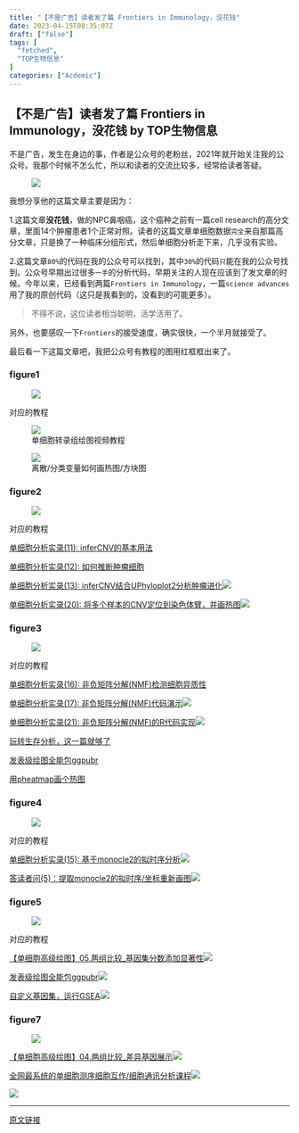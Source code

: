 ```yaml
---
title: "【不是广告】读者发了篇 Frontiers in Immunology，没花钱"
date: 2023-04-15T08:35:07Z
draft: ["false"]
tags: [
  "fetched",
  "TOP生物信息"
]
categories: ["Acdemic"]
---
```

【不是广告】读者发了篇 Frontiers in Immunology，没花钱 by TOP生物信息
------
<div><section data-tool="mdnice编辑器" data-website="https://www.mdnice.com"><p data-tool="mdnice编辑器">不是广告，发生在身边的事，作者是公众号的老粉丝，2021年就开始关注我的公众号。我那个时候不怎么忙，所以和读者的交流比较多，经常给读者答疑。</p><figure data-tool="mdnice编辑器"><img data-ratio="2.2174657534246576" data-src="https://mmbiz.qpic.cn/mmbiz_png/WThoCmvVu2bKdejvweCGyUM7UmK4jROiaE07Be7ZKLONNcFxDwaKTibz307lEXSibjHKN7slwibNVSvXBjicu0pW9aQ/640?wx_fmt=png" data-type="png" data-w="584" src="https://mmbiz.qpic.cn/mmbiz_png/WThoCmvVu2bKdejvweCGyUM7UmK4jROiaE07Be7ZKLONNcFxDwaKTibz307lEXSibjHKN7slwibNVSvXBjicu0pW9aQ/640?wx_fmt=png"></figure><p data-tool="mdnice编辑器">我想分享他的这篇文章主要是因为：</p><p data-tool="mdnice编辑器">1.这篇文章<strong><span>没花钱</span></strong>，做的NPC鼻咽癌，这个癌种之前有一篇cell research的高分文章，里面14个肿瘤患者1个正常对照。读者的这篇文章单细胞数据<code>完全</code>来自那篇高分文章，只是换了一种临床分组形式，然后单细胞分析走下来，几乎没有实验。</p><p data-tool="mdnice编辑器">2.这篇文章<code>80%</code>的代码在我的公众号可以找到，其中<code>30%</code>的代码<code>只</code>能在我的公众号找到。公众号早期出过很多<code>一手</code>的分析代码，早期关注的人现在应该到了发文章的时候。今年以来，已经看到两篇<code>Frontiers in Immunology</code>，一篇<code>science advances</code>用了我的原创代码（这只是我看到的，没看到的可能更多）。</p><blockquote data-tool="mdnice编辑器"><p>不得不说，这位读者相当聪明，活学活用了。</p></blockquote><p data-tool="mdnice编辑器">另外，也要感叹一下<code>Frontiers</code>的接受速度，确实很快，一个半月就接受了。</p><p data-tool="mdnice编辑器">最后看一下这篇文章吧，我把公众号有教程的图用红框框出来了。</p><h3 data-tool="mdnice编辑器"><span></span>figure1<span></span></h3><figure data-tool="mdnice编辑器"><img data-ratio="1.0022753128555177" data-src="https://mmbiz.qpic.cn/mmbiz_png/WThoCmvVu2bKdejvweCGyUM7UmK4jROia5PIu321X5gToNLq70d69PyyibewfRDwiakqLU8Owuhb64wWT4ygEj7oQ/640?wx_fmt=png" data-type="png" data-w="879" src="https://mmbiz.qpic.cn/mmbiz_png/WThoCmvVu2bKdejvweCGyUM7UmK4jROia5PIu321X5gToNLq70d69PyyibewfRDwiakqLU8Owuhb64wWT4ygEj7oQ/640?wx_fmt=png"></figure><p data-tool="mdnice编辑器">对应的教程</p><figure data-tool="mdnice编辑器"><a href="https://mp.weixin.qq.com/s?__biz=MzkzMzE5NTM4NA==&amp;mid=2247484516&amp;idx=1&amp;sn=dd3d5e2fdbaf8b01e77490de062b2ced&amp;chksm=c2517f73f526f6656c3cbc7f6bc1b274b2772059a600b798b6fa683a17416e2f7d05201002b8&amp;token=889955545&amp;lang=zh_CN&amp;scene=21#wechat_redirect" data-linktype="1"><span><img data-ratio="0.562037037037037" data-src="https://mmbiz.qpic.cn/mmbiz_png/WThoCmvVu2bKdejvweCGyUM7UmK4jROia7SqeHkIBmbfRKZSG5D4ST2b5EeqzTqVkc5c36N4icTXicgEiaPrAfljww/640?wx_fmt=png" data-type="png" data-w="1080" src="https://mmbiz.qpic.cn/mmbiz_png/WThoCmvVu2bKdejvweCGyUM7UmK4jROia7SqeHkIBmbfRKZSG5D4ST2b5EeqzTqVkc5c36N4icTXicgEiaPrAfljww/640?wx_fmt=png"></span></a><figcaption>单细胞转录组绘图视频教程</figcaption></figure><figure data-tool="mdnice编辑器"><a href="https://mp.weixin.qq.com/s?__biz=MzkzMzE5NTM4NA==&amp;mid=2247483864&amp;idx=1&amp;sn=f15e10f7157ef0e035efd1bfcc1061b2&amp;chksm=c2517acff526f3d977deeafce03ce5c97c065f552cfbc9bb417d44afcc0cd59f7c41bb45df74&amp;token=889955545&amp;lang=zh_CN&amp;scene=21#wechat_redirect" data-linktype="1"><span><img data-ratio="0.325" data-src="https://mmbiz.qpic.cn/mmbiz_png/WThoCmvVu2bKdejvweCGyUM7UmK4jROiaTgpLeH7XEBWWgicJ8ibF1xvRH87PjdicRibpwxEb13M2rZ2TCb6ElTSQLw/640?wx_fmt=png" data-type="png" data-w="1080" src="https://mmbiz.qpic.cn/mmbiz_png/WThoCmvVu2bKdejvweCGyUM7UmK4jROiaTgpLeH7XEBWWgicJ8ibF1xvRH87PjdicRibpwxEb13M2rZ2TCb6ElTSQLw/640?wx_fmt=png"></span></a><figcaption>离散/分类变量如何画热图/方块图</figcaption></figure><h3 data-tool="mdnice编辑器"><span></span>figure2<span></span></h3><figure data-tool="mdnice编辑器"><img data-ratio="1.3462986198243412" data-src="https://mmbiz.qpic.cn/mmbiz_png/WThoCmvVu2bKdejvweCGyUM7UmK4jROiaicrM0Cu0tBPItyn92ejvHZzUYFiaBAjyHZb3FKQhFMKPsDgKfNywYt5g/640?wx_fmt=png" data-type="png" data-w="797" src="https://mmbiz.qpic.cn/mmbiz_png/WThoCmvVu2bKdejvweCGyUM7UmK4jROiaicrM0Cu0tBPItyn92ejvHZzUYFiaBAjyHZb3FKQhFMKPsDgKfNywYt5g/640?wx_fmt=png"></figure><p data-tool="mdnice编辑器">对应的教程</p><p data-tool="mdnice编辑器"><a href="https://mp.weixin.qq.com/s?__biz=MzkzMzE5NTM4NA==&amp;mid=2247484030&amp;idx=1&amp;sn=620434297cc987aa926b0d945464e6e5&amp;chksm=c2517969f526f07f5c10139beb391786b33236ace7e3d13a76c1cf5c1c6b277e292e8b52f298&amp;token=889955545&amp;lang=zh_CN&amp;scene=21#wechat_redirect" data-linktype="2">单细胞分析实录(11): inferCNV的基本用法</a></p><p data-tool="mdnice编辑器"><a href="https://mp.weixin.qq.com/s?__biz=MzkzMzE5NTM4NA==&amp;mid=2247484128&amp;idx=1&amp;sn=38c945230f36042232dad7406b23a195&amp;chksm=c25179f7f526f0e1d4f2210681941606e811feeb0fc370f069e98f8548deb1004467baf5e2f3&amp;token=889955545&amp;lang=zh_CN&amp;scene=21#wechat_redirect" data-linktype="2">单细胞分析实录(12): 如何推断肿瘤细胞</a></p><p data-tool="mdnice编辑器"><a href="https://mp.weixin.qq.com/s?__biz=MzkzMzE5NTM4NA==&amp;mid=2247484187&amp;idx=1&amp;sn=f8b327f372ec686d7289a91d1615e10f&amp;chksm=c251780cf526f11a365391c3cb246ae75acaaab5f32eb848cfd99cc2fdc4219811640afbaa3a&amp;token=889955545&amp;lang=zh_CN&amp;scene=21#wechat_redirect" data-linktype="2">单细胞分析实录(13): inferCNV结合UPhyloplot2分析肿瘤进化</a><img data-ratio="0.525" data-src="https://mmbiz.qpic.cn/mmbiz_png/WThoCmvVu2bKdejvweCGyUM7UmK4jROia4ec9uPY5Usv6HoM723RvlfFOb2OKYtvicXjYJf7ahxiaWxLwoPhMI23w/640?wx_fmt=png" data-type="png" data-w="1080" src="https://mmbiz.qpic.cn/mmbiz_png/WThoCmvVu2bKdejvweCGyUM7UmK4jROia4ec9uPY5Usv6HoM723RvlfFOb2OKYtvicXjYJf7ahxiaWxLwoPhMI23w/640?wx_fmt=png"></p><p data-tool="mdnice编辑器"><a href="https://mp.weixin.qq.com/s?__biz=MzkzMzE5NTM4NA==&amp;mid=2247484481&amp;idx=1&amp;sn=4664068d09c2c38d600638a90060920e&amp;chksm=c2517f56f526f640010e74f31cd81fde7c24567f15cc33cdfe3c9aa4c9096139639784f63ded&amp;token=889955545&amp;lang=zh_CN&amp;scene=21#wechat_redirect" data-linktype="2">单细胞分析实录(20): 将多个样本的CNV定位到染色体臂，并画热图</a><img data-ratio="1.0326441784548421" data-src="https://mmbiz.qpic.cn/mmbiz_png/WThoCmvVu2bKdejvweCGyUM7UmK4jROiaaFP7rsjbibBApwZ0RE53icgKRdLDc3aGDRwlOnfXB65yGKBhnj7V1vcA/640?wx_fmt=png" data-type="png" data-w="919" src="https://mmbiz.qpic.cn/mmbiz_png/WThoCmvVu2bKdejvweCGyUM7UmK4jROiaaFP7rsjbibBApwZ0RE53icgKRdLDc3aGDRwlOnfXB65yGKBhnj7V1vcA/640?wx_fmt=png"></p><h3 data-tool="mdnice编辑器"><span></span>figure3<span></span></h3><figure data-tool="mdnice编辑器"><img data-ratio="1.3262233375156838" data-src="https://mmbiz.qpic.cn/mmbiz_png/WThoCmvVu2bKdejvweCGyUM7UmK4jROiaVNEFYQfztNhb7rkZHFo1icvPwHPHd2KqIiacicvKfhOKfgaO9rGqYnicXQ/640?wx_fmt=png" data-type="png" data-w="797" src="https://mmbiz.qpic.cn/mmbiz_png/WThoCmvVu2bKdejvweCGyUM7UmK4jROiaVNEFYQfztNhb7rkZHFo1icvPwHPHd2KqIiacicvKfhOKfgaO9rGqYnicXQ/640?wx_fmt=png"></figure><p data-tool="mdnice编辑器">对应的教程</p><p data-tool="mdnice编辑器"><a href="https://mp.weixin.qq.com/s?__biz=MzkzMzE5NTM4NA==&amp;mid=2247484251&amp;idx=1&amp;sn=5eab0aa7b1b1eaa0b72f848a2e15f4ce&amp;chksm=c251784cf526f15a57e18639d58d705f0bd3a28a19e7feb5acc911eeddbf177f0244e7d984bf&amp;token=889955545&amp;lang=zh_CN&amp;scene=21#wechat_redirect" data-linktype="2">单细胞分析实录(16): 非负矩阵分解(NMF)检测细胞异质性</a></p><p data-tool="mdnice编辑器"><a href="https://mp.weixin.qq.com/s?__biz=MzkzMzE5NTM4NA==&amp;mid=2247484274&amp;idx=1&amp;sn=50eec629f98aa20313ba5ba8f0afa60f&amp;chksm=c2517865f526f173a30d8b179a02419436305d95384b6c67703d4790bacf98f91c7570aef9b5&amp;payreadticket=HBmfPUZKk_7Mk_QeIXOZRNZzu46G_Q57JRpV4U8U2aO1M6vIqFLqX5cRhVJWe1uuTHekUo4&amp;scene=21#wechat_redirect" data-linktype="2">单细胞分析实录(17): 非负矩阵分解(NMF)代码演示</a><img data-ratio="0.7817919075144508" data-src="https://mmbiz.qpic.cn/mmbiz_png/WThoCmvVu2bKdejvweCGyUM7UmK4jROiaxPHfdeCcILRdhcEHwLkkFbl4pbaanowaSKeiaJ62PJNYZwBBRWWbhAA/640?wx_fmt=png" data-type="png" data-w="692" src="https://mmbiz.qpic.cn/mmbiz_png/WThoCmvVu2bKdejvweCGyUM7UmK4jROiaxPHfdeCcILRdhcEHwLkkFbl4pbaanowaSKeiaJ62PJNYZwBBRWWbhAA/640?wx_fmt=png"></p><p data-tool="mdnice编辑器"><a href="https://mp.weixin.qq.com/s?__biz=MzkzMzE5NTM4NA==&amp;mid=2247484499&amp;idx=1&amp;sn=9126f121b5f1c274d7548672af087a7e&amp;chksm=c2517f44f526f652cc4e508560b7fe5498072c58357f9ee98207a24e8233364647f8bc3ec44d&amp;token=889955545&amp;lang=zh_CN&amp;scene=21#wechat_redirect" data-linktype="2">单细胞分析实录(21): 非负矩阵分解(NMF)的R代码实现</a><img data-ratio="0.7328918322295805" data-src="https://mmbiz.qpic.cn/mmbiz_png/WThoCmvVu2bKdejvweCGyUM7UmK4jROiaEjThdrrIwFNWtFO746jMWwSFJTk8nnWibT7SCBaCib3961QXbPepnT5g/640?wx_fmt=png" data-type="png" data-w="906" src="https://mmbiz.qpic.cn/mmbiz_png/WThoCmvVu2bKdejvweCGyUM7UmK4jROiaEjThdrrIwFNWtFO746jMWwSFJTk8nnWibT7SCBaCib3961QXbPepnT5g/640?wx_fmt=png"></p><p data-tool="mdnice编辑器"><a href="https://mp.weixin.qq.com/s?__biz=MzkzMzE5NTM4NA==&amp;mid=2247483940&amp;idx=1&amp;sn=43f9e14e8cc9243dd9ecaa92fa56e94b&amp;chksm=c2517933f526f02577c87bc9ad8985967b37f2c40c8ecabdfa644581c61138588a9b0920b487&amp;token=889955545&amp;lang=zh_CN&amp;scene=21#wechat_redirect" data-linktype="2">玩转生存分析，这一篇就够了</a></p><p data-tool="mdnice编辑器"><a href="https://mp.weixin.qq.com/s?__biz=MzkzMzE5NTM4NA==&amp;mid=2247483992&amp;idx=1&amp;sn=41ab328247190954937414512761bc21&amp;chksm=c251794ff526f0595d2b115b57beaf1221eb2c57c4e0f06cb786352be3b48a74dccbea3d3e00&amp;token=889955545&amp;lang=zh_CN&amp;scene=21#wechat_redirect" data-linktype="2">发表级绘图全能包ggpubr</a></p><p data-tool="mdnice编辑器"><a href="https://mp.weixin.qq.com/s?__biz=MzkzMzE5NTM4NA==&amp;mid=2247483862&amp;idx=1&amp;sn=55ba443337a326825e123f2dc274e2ca&amp;chksm=c2517ac1f526f3d72bc316fe880389401e43f758e22eaa86caa34f43c41a5f693355562196d7&amp;token=889955545&amp;lang=zh_CN&amp;scene=21#wechat_redirect" data-linktype="2">用pheatmap画个热图</a></p><h3 data-tool="mdnice编辑器"><span></span>figure4<span></span></h3><figure data-tool="mdnice编辑器"><img data-ratio="1.136" data-src="https://mmbiz.qpic.cn/mmbiz_png/WThoCmvVu2bKdejvweCGyUM7UmK4jROiaGF3ibcRWLUtFyEZKmDiaUkajYILZQviaYq9N6fvBv9pABNdeynZEaVJEg/640?wx_fmt=png" data-type="png" data-w="875" src="https://mmbiz.qpic.cn/mmbiz_png/WThoCmvVu2bKdejvweCGyUM7UmK4jROiaGF3ibcRWLUtFyEZKmDiaUkajYILZQviaYq9N6fvBv9pABNdeynZEaVJEg/640?wx_fmt=png"></figure><p data-tool="mdnice编辑器">对应的教程</p><p data-tool="mdnice编辑器"><a href="https://mp.weixin.qq.com/s?__biz=MzkzMzE5NTM4NA==&amp;mid=2247484236&amp;idx=1&amp;sn=e073078bdcf3a88ec1fb2205af4504af&amp;chksm=c251785bf526f14d395fa6b9832109c1021aa260b815feb68dbe78b0c0d7842e102127e39fd8&amp;payreadticket=HCJ9jGqCDI8zx8C87kChPkSi_YnKAgOOmWWsVPk6oO-TEAAWj164rxDX2ys-aqqSUFHOeJA&amp;scene=21#wechat_redirect" data-linktype="2">单细胞分析实录(15): 基于monocle2的拟时序分析</a><img data-ratio="1.206201550387597" data-src="https://mmbiz.qpic.cn/mmbiz_png/WThoCmvVu2bKdejvweCGyUM7UmK4jROiafJDzOUfCEbsH9LPVFOotZZZlzNBQFO78ZYx6RpmMGaH264R2KAKPnw/640?wx_fmt=png" data-type="png" data-w="645" src="https://mmbiz.qpic.cn/mmbiz_png/WThoCmvVu2bKdejvweCGyUM7UmK4jROiafJDzOUfCEbsH9LPVFOotZZZlzNBQFO78ZYx6RpmMGaH264R2KAKPnw/640?wx_fmt=png"></p><p data-tool="mdnice编辑器"><a href="https://mp.weixin.qq.com/s?__biz=MzkzMzE5NTM4NA==&amp;mid=2247484387&amp;idx=1&amp;sn=3ffbfb6338645aade34bc83af7c237b3&amp;chksm=c25178f4f526f1e2cd0c375d79df89ef5f41d47ccd3e7ce4aad2cbfe94a7909868c2a5e0913e&amp;token=889955545&amp;lang=zh_CN&amp;scene=21#wechat_redirect" data-linktype="2">答读者问(5)：提取monocle2的拟时序/坐标重新画图</a><img data-ratio="0.5354223433242506" data-src="https://mmbiz.qpic.cn/mmbiz_png/WThoCmvVu2bKdejvweCGyUM7UmK4jROialITaaej2NhuahLJcFFw8hK8A9xVxQ5mWoe7Ac7J3H4kuCIAf7EylDQ/640?wx_fmt=png" data-type="png" data-w="734" src="https://mmbiz.qpic.cn/mmbiz_png/WThoCmvVu2bKdejvweCGyUM7UmK4jROialITaaej2NhuahLJcFFw8hK8A9xVxQ5mWoe7Ac7J3H4kuCIAf7EylDQ/640?wx_fmt=png"></p><h3 data-tool="mdnice编辑器"><span></span>figure5<span></span></h3><figure data-tool="mdnice编辑器"><img data-ratio="1.295159386068477" data-src="https://mmbiz.qpic.cn/mmbiz_png/WThoCmvVu2bKdejvweCGyUM7UmK4jROiaUQj0yVMFuBVwtmd8rFrJ8icEYuJruldkabH01lO76H73WD01Vf1xQLw/640?wx_fmt=png" data-type="png" data-w="847" src="https://mmbiz.qpic.cn/mmbiz_png/WThoCmvVu2bKdejvweCGyUM7UmK4jROiaUQj0yVMFuBVwtmd8rFrJ8icEYuJruldkabH01lO76H73WD01Vf1xQLw/640?wx_fmt=png"></figure><p data-tool="mdnice编辑器">对应的教程</p><p data-tool="mdnice编辑器"><a href="https://mp.weixin.qq.com/s?__biz=MzkzMzE5NTM4NA==&amp;mid=2247484969&amp;idx=1&amp;sn=5117b8141351d33a120eb6d4d5831b87&amp;chksm=c2517d3ef526f428ff28d7d19407045528d56688668813d3abdf6e26673a55cbc0a3d6bcccbd&amp;token=1862239283&amp;lang=zh_CN&amp;scene=21#wechat_redirect" data-linktype="2">【单细胞高级绘图】05.两组比较_基因集分数添加显著性</a><img data-ratio="0.3888888888888889" data-src="https://mmbiz.qpic.cn/mmbiz_png/WThoCmvVu2bKdejvweCGyUM7UmK4jROialfZqic6bbSZIuvj5q9wys8BykbVwkkewTHKd606iaibGXGM838JXXMcmA/640?wx_fmt=png" data-type="png" data-w="1080" src="https://mmbiz.qpic.cn/mmbiz_png/WThoCmvVu2bKdejvweCGyUM7UmK4jROialfZqic6bbSZIuvj5q9wys8BykbVwkkewTHKd606iaibGXGM838JXXMcmA/640?wx_fmt=png"></p><p data-tool="mdnice编辑器"><a href="https://mp.weixin.qq.com/s?__biz=MzkzMzE5NTM4NA==&amp;mid=2247483992&amp;idx=1&amp;sn=41ab328247190954937414512761bc21&amp;chksm=c251794ff526f0595d2b115b57beaf1221eb2c57c4e0f06cb786352be3b48a74dccbea3d3e00&amp;token=889955545&amp;lang=zh_CN&amp;scene=21#wechat_redirect" data-linktype="2">发表级绘图全能包ggpubr</a><img data-ratio="0.6159014557670772" data-src="https://mmbiz.qpic.cn/mmbiz_png/WThoCmvVu2bKdejvweCGyUM7UmK4jROiarcPKtepBskwDVMUHhibQqMTLQWsumCP55uVMbUoEcAHonibnPvwiaCZbw/640?wx_fmt=png" data-type="png" data-w="893" src="https://mmbiz.qpic.cn/mmbiz_png/WThoCmvVu2bKdejvweCGyUM7UmK4jROiarcPKtepBskwDVMUHhibQqMTLQWsumCP55uVMbUoEcAHonibnPvwiaCZbw/640?wx_fmt=png"></p><p data-tool="mdnice编辑器"><a href="https://mp.weixin.qq.com/s?__biz=MzkzMzE5NTM4NA==&amp;mid=2247483940&amp;idx=2&amp;sn=c90ca21d3baf9618edeaa6a52a61473b&amp;chksm=c2517933f526f025d2a533639fc3e3da4dbbad714511c640966ae0eea8ac7141673f5db61df9&amp;scene=21#wechat_redirect" data-linktype="2">自定义基因集，运行GSEA</a><img data-ratio="0.9842592592592593" data-src="https://mmbiz.qpic.cn/mmbiz_png/WThoCmvVu2bKdejvweCGyUM7UmK4jROiaerGnVO3Kgic3icMLSHrJ6kOnkYWJHRia1qAuUUsaI4StyqB0aanicibJo1w/640?wx_fmt=png" data-type="png" data-w="1080" src="https://mmbiz.qpic.cn/mmbiz_png/WThoCmvVu2bKdejvweCGyUM7UmK4jROiaerGnVO3Kgic3icMLSHrJ6kOnkYWJHRia1qAuUUsaI4StyqB0aanicibJo1w/640?wx_fmt=png"></p><h3 data-tool="mdnice编辑器"><span></span>figure7<span></span></h3><figure data-tool="mdnice编辑器"><img data-ratio="1.3588807785888077" data-src="https://mmbiz.qpic.cn/mmbiz_png/WThoCmvVu2bKdejvweCGyUM7UmK4jROia4mfBKsdG93F8xcS4NhjVQs2kba2Wu0z9Rw7TZZibddXiaFHdTPdcic4cg/640?wx_fmt=png" data-type="png" data-w="822" src="https://mmbiz.qpic.cn/mmbiz_png/WThoCmvVu2bKdejvweCGyUM7UmK4jROia4mfBKsdG93F8xcS4NhjVQs2kba2Wu0z9Rw7TZZibddXiaFHdTPdcic4cg/640?wx_fmt=png"></figure><p data-tool="mdnice编辑器"><a href="https://mp.weixin.qq.com/s?__biz=MzkzMzE5NTM4NA==&amp;mid=2247487140&amp;idx=1&amp;sn=28aab6e45b6434fdf8b0945ab518c40f&amp;chksm=c25175b3f526fca55aab1b7b821d23462a36fb44c2858b8ff179e96fd751ee34619c07e2b5ca&amp;token=889955545&amp;lang=zh_CN&amp;scene=21#wechat_redirect" data-linktype="2">【单细胞高级绘图】04.两组比较_差异基因展示</a><img data-ratio="0.6666666666666666" data-src="https://mmbiz.qpic.cn/mmbiz_png/WThoCmvVu2bKdejvweCGyUM7UmK4jROiaF0ErrIibhFztfibavnr7kjtm35MAgVQpiawKiclKVIwz009sNkSB5Zibo1g/640?wx_fmt=png" data-type="png" data-w="1080" src="https://mmbiz.qpic.cn/mmbiz_png/WThoCmvVu2bKdejvweCGyUM7UmK4jROiaF0ErrIibhFztfibavnr7kjtm35MAgVQpiawKiclKVIwz009sNkSB5Zibo1g/640?wx_fmt=png"></p><p data-tool="mdnice编辑器"><a href="https://mp.weixin.qq.com/s?__biz=MzkzMzE5NTM4NA==&amp;mid=2247486899&amp;idx=1&amp;sn=1f3dc500b2312cb7b9ba60d00c304d62&amp;chksm=c25176a4f526ffb2411fbed38fae5ea5057781f05c42014871ece334fb2c0831999773472e5a&amp;token=889955545&amp;lang=zh_CN&amp;scene=21#wechat_redirect" data-linktype="2">全网最系统的单细胞测序细胞互作/细胞通讯分析课程</a><img data-ratio="0.5092592592592593" data-src="https://mmbiz.qpic.cn/mmbiz_png/WThoCmvVu2bKdejvweCGyUM7UmK4jROia4qkZTQ4hMicYqgY6OxJ1zQU1OBYpW9TXvZJZV5DQ0ichhEAlTjXibKAdA/640?wx_fmt=png" data-type="png" data-w="1080" src="https://mmbiz.qpic.cn/mmbiz_png/WThoCmvVu2bKdejvweCGyUM7UmK4jROia4qkZTQ4hMicYqgY6OxJ1zQU1OBYpW9TXvZJZV5DQ0ichhEAlTjXibKAdA/640?wx_fmt=png"></p></section><p><img data-galleryid="" data-ratio="0.3435185185185185" data-s="300,640" data-src="https://mmbiz.qpic.cn/mmbiz_png/WThoCmvVu2YxjOo46Cn290Zj1jNh07VjwDSLCyMeGpOthx1dWqF6cTgaktcOFrckG9ge2YViac1PJkcnGDO78Qg/640?wx_fmt=png" data-type="png" data-w="1080" src="https://mmbiz.qpic.cn/mmbiz_png/WThoCmvVu2YxjOo46Cn290Zj1jNh07VjwDSLCyMeGpOthx1dWqF6cTgaktcOFrckG9ge2YViac1PJkcnGDO78Qg/640?wx_fmt=png"></p><p><mp-style-type data-value="3"></mp-style-type></p></div>  
<hr>
<a href="https://mp.weixin.qq.com/s/UpQkOfZP4TT1Ng24YZxUtw",target="_blank" rel="noopener noreferrer">原文链接</a>
